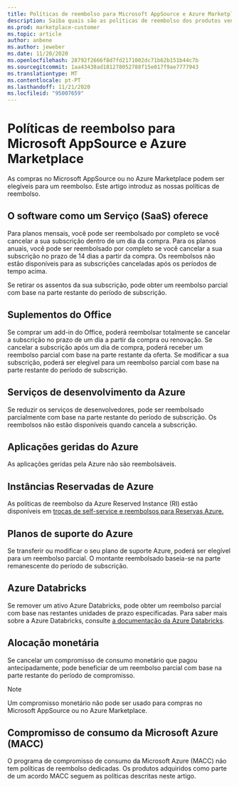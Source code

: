 ```yaml
---
title: Políticas de reembolso para Microsoft AppSource e Azure Marketplace
description: Saiba quais são as políticas de reembolso dos produtos vendidos no Microsoft AppSource e no Azure Marketplace
ms.prod: marketplace-customer
ms.topic: article
author: anbene
ms.author: jeweber
ms.date: 11/20/2020
ms.openlocfilehash: 28792f2666f8d7fd2171002dc71b62b151b44c7b
ms.sourcegitcommit: 1aa43438ad181278052788f15e017f9ae7777943
ms.translationtype: MT
ms.contentlocale: pt-PT
ms.lasthandoff: 11/21/2020
ms.locfileid: "95007659"
---
```

# <a name="refund-policies-for-microsoft-appsource-and-azure-marketplace"></a>Políticas de reembolso para Microsoft AppSource e Azure Marketplace

As compras no Microsoft AppSource ou no Azure Marketplace podem ser elegíveis para um reembolso. Este artigo introduz as nossas políticas de reembolso.

## <a name="software-as-a-service-saas-offers"></a>O software como um Serviço (SaaS) oferece

Para planos mensais, você pode ser reembolsado por completo se você cancelar a sua subscrição dentro de um dia da compra. Para os planos anuais, você pode ser reembolsado por completo se você cancelar a sua subscrição no prazo de 14 dias a partir da compra. Os reembolsos não estão disponíveis para as subscrições canceladas após os períodos de tempo acima.

Se retirar os assentos da sua subscrição, pode obter um reembolso parcial com base na parte restante do período de subscrição.

## <a name="office-add-ins"></a>Suplementos do Office

Se comprar um add-in do Office, poderá reembolsar totalmente se cancelar a subscrição no prazo de um dia a partir da compra ou renovação.  Se cancelar a subscrição após um dia de compra, poderá receber um reembolso parcial com base na parte restante da oferta.  Se modificar a sua subscrição, poderá ser elegível para um reembolso parcial com base na parte restante do período de subscrição.

## <a name="azure-developer-services"></a>Serviços de desenvolvimento da Azure

Se reduzir os serviços de desenvolvedores, pode ser reembolsado parcialmente com base na parte restante do período de subscrição. Os reembolsos não estão disponíveis quando cancela a subscrição.

## <a name="azure-managed-applications"></a>Aplicações geridas do Azure

As aplicações geridas pela Azure não são reembolsáveis.

## <a name="azure-reserved-instances"></a>Instâncias Reservadas de Azure

As políticas de reembolso da Azure Reserved Instance (RI) estão disponíveis em [trocas de self-service e reembolsos para Reservas Azure.](/azure/cost-management-billing/reservations/exchange-and-refund-azure-reservations)

## <a name="azure-support-plans"></a>Planos de suporte do Azure

Se transferir ou modificar o seu plano de suporte Azure, poderá ser elegível para um reembolso parcial. O montante reembolsado baseia-se na parte remanescente do período de subscrição.

## <a name="azure-databricks"></a>Azure Databricks

Se remover um ativo Azure Databricks, pode obter um reembolso parcial com base nas restantes unidades de prazo especificadas. Para saber mais sobre a Azure Databricks, consulte [a documentação da Azure Databricks](/azure/databricks).

## <a name="monetary-commitment"></a>Alocação monetária

Se cancelar um compromisso de consumo monetário que pagou antecipadamente, pode beneficiar de um reembolso parcial com base na parte restante do período de compromisso.

> [!NOTE]
> Um compromisso monetário não pode ser usado para compras no Microsoft AppSource ou no Azure Marketplace.

## <a name="microsoft-azure-consumption-commitment-macc"></a>Compromisso de consumo da Microsoft Azure (MACC)

O programa de compromisso de consumo da Microsoft Azure (MACC) não tem políticas de reembolso dedicadas. Os produtos adquiridos como parte de um acordo MACC seguem as políticas descritas neste artigo.
